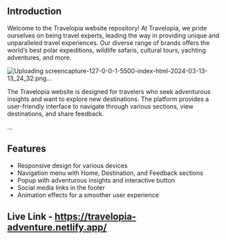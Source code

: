 ## Introduction

Welcome to the Travelopia website repository! At Travelopia, we pride ourselves on being travel experts, leading the way in providing unique and unparalleled travel experiences. Our diverse range of brands offers the world’s best polar expeditions, wildlife safaris, cultural tours, yachting adventures, and more.

![Uploading screencapture-127-0-0-1-5500-index-html-2024-03-13-13_24_32.png…]()


The Travelopia website is designed for travelers who seek adventurous insights and want to explore new destinations. The platform provides a user-friendly interface to navigate through various sections, view destinations, and share feedback.

...

## Features

- Responsive design for various devices
- Navigation menu with Home, Destination, and Feedback sections
- Popup with adventurous insights and interactive button
- Social media links in the footer
- Animation effects for a smoother user experience

## Live Link -  https://travelopia-adventure.netlify.app/
